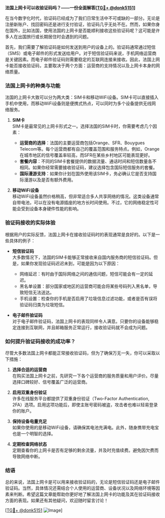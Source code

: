 **法国上网卡可以收验证码吗？——一份全面解答[[TG💪+ @donk5151](https://t.me/s/donk5151)]**

在当今数字化时代，验证码已经成为了我们日常生活中不可或缺的一部分。无论是注册新账户、找回密码还是进行支付验证，验证码几乎无处不在。然而，如果你身在国外，比如法国，使用法国的上网卡是否能顺利接收这些验证码呢？这可能是许多人在出国旅行或长期居住时会遇到的问题。

首先，我们需要了解验证码是如何发送到用户的设备上的。验证码通常通过短信（SMS）或电子邮件的形式发送给用户。对于短信验证码来说，手机网络运营商是关键因素。而电子邮件验证码则需要稳定的互联网连接来接收。因此，法国上网卡能否接收验证码，主要取决于两个方面：运营商的支持情况以及上网卡本身的网络质量。

### 法国上网卡的种类与功能

法国的上网卡大致可以分为两大类：SIM卡和移动WiFi设备。SIM卡可以直接插入手机中使用，而移动WiFi设备则是便携式热点，可以同时为多个设备提供无线网络服务。

1. **SIM卡**  
   SIM卡是最常见的上网卡形式之一。选择法国的SIM卡时，你需要考虑几个因素：
   - **运营商的选择**：法国的主要运营商包括Orange、SFR、Bouygues Telecom等。每个运营商都有自己的覆盖范围和服务特点。例如，Orange在城市地区的信号覆盖率较高，而SFR在某些乡村地区可能表现更好。
   - **套餐内容**：不同的SIM卡套餐提供的数据流量、通话时间和短信数量各不相同。如果你经常需要接收验证码，建议选择包含国际短信服务的套餐。
   - **国际漫游支持**：如果你计划在国外使用该SIM卡，务必确认它是否支持国际漫游以及是否有额外费用。

2. **移动WiFi设备**  
   移动WiFi设备虽然价格稍高，但非常适合多人共享网络的情况。这类设备通常自带电池，可以在没有电源插座的地方长时间使用。不过，它的网络稳定性可能会受到设备本身硬件性能的影响。

### 验证码接收的实际体验

根据用户的实际反馈，法国上网卡在接收验证码时的表现通常是良好的。以下是一些具体的例子：

- **短信验证码**  
  大多数情况下，法国的SIM卡能够正常接收来自国内服务商的短信验证码。但是，如果你发现验证码迟迟未到，可能是因为以下原因：
  - 网络延迟：有时由于国际网络之间的通信问题，短信可能会有一定的延迟。
  - 黑名单设置：部分国家或地区的运营商可能会将某些号码列入黑名单，导致短信无法送达。
  - 手机设置：检查你的手机是否启用了垃圾信息过滤功能，或者是否有误将验证码归类为垃圾短信。

- **电子邮件验证码**  
  对于电子邮件验证码，法国上网卡的表现同样令人满意。只要你的设备能够稳定连接到互联网，并且邮箱服务正常运行，接收验证码就不会成为问题。

### 如何提升验证码接收的成功率？

尽管大多数法国上网卡都能正常接收验证码，但为了确保万无一失，你可以采取以下措施：

1. **选择合适的运营商**  
   在购买法国上网卡之前，先研究一下各个运营商的服务质量和用户评价。尽量选择口碑较好、信号覆盖广泛的运营商。

2. **启用双重身份验证**  
   许多在线服务平台都提供了双重身份验证（Two-Factor Authentication, 2FA）选项。启用这项功能后，即使主账号密码被盗，攻击者也难以轻易登录你的账户。

3. **保持设备电量充足**  
   如果你使用的是移动WiFi设备，请确保其电池充满电。此外，随身携带充电宝也是一个明智的选择。

4. **定期检查网络状态**  
   定期查看你的上网卡是否有足够的剩余流量，并及时充值续费。避免因欠费而导致网络中断。

### 结语

总的来说，法国上网卡是可以用来接收验证码的，无论是短信验证码还是电子邮件验证码。当然，具体情况还需结合个人使用的运营商、设备状况以及网络环境等因素来判断。希望这篇文章能帮助你更好地了解法国上网卡的功能及其在验证码接收方面的表现。如果还有其他疑问，欢迎随时留言讨论！

[[TG💪+ @donk5151](https://t.me/s/donk5151) ![Image](https://i.postimg.cc/rwNCRYN7/Snipaste-2025-04-30-17-27-05.png)]